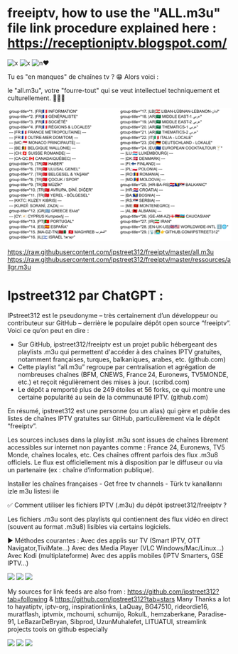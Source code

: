 # freeiptv, how to use the "ALL.m3u" file link procedure explained here : https://receptioniptv.blogspot.com/

![x](https://img.shields.io/badge/Tu%20aimes%20streamer%3F%20Parfait%21%20Ici%20c%27est%20%C3%A0%20toi%3A%29-8A2BE2)
![x](https://img.shields.io/badge/You%20like%20to%20stream%3F%20Good%21%20Here%20it%27s%20yours%3A%29-blue)
![n](https://img.shields.io/badge/Stream%20yapmay%C4%B1%20seviyon%3F%20Harika%21%20Buras%C4%B1%20senin%3A%29-green)❤️

Tu es "en manques" de chıaînes tv ? 😁 Alors voici :

le "all.m3u", votre "fourre-tout" qui se veut intellectuel techniquement et culturellement. 🤗🥰🥳

<img src="https://github.com/ipstreet312/freeiptv/blob/master/ressources/infos/barkers/group0707.jpeg?raw=true">

https://raw.githubusercontent.com/ipstreet312/freeiptv/master/all.m3u
https://raw.githubusercontent.com/ipstreet312/freeiptv/master/ressources/allgr.m3u

# Ipstreet312 par ChatGPT :
IPstreet312 est le pseudonyme – très certainement d’un développeur ou contributeur sur GitHub – derrière le populaire dépôt open source “freeiptv”. Voici ce qu’on peut en dire :
- Sur GitHub, ipstreet312/freeiptv est un projet public hébergeant des playlists .m3u qui permettent d'accéder à des chaînes IPTV gratuites, notamment françaises, turques, balkaniques, arabes, etc. (github.com)
- Cette playlist “all.m3u” regroupe par centralisation et agrégation de nombreuses chaînes (BFM, CNEWS, France 24, Euronews, TV5MONDE, etc.) et reçoit régulièrement des mises à jour. (scribd.com)
- Le dépôt a remporté plus de 249 étoiles et 56 forks, ce qui montre une certaine popularité au sein de la communauté IPTV. (github.com)

En résumé, ipstreet312 est une personne (ou un alias) qui gère et publie des listes de chaînes IPTV gratuites sur GitHub, particulièrement via le dépôt “freeiptv”.

Les sources incluses dans la playlist .m3u sont issues de chaînes librement accessibles sur internet non payantes comme : France 24, Euronews, TV5 Monde, chaînes locales, etc. Ces chaînes offrent parfois des flux .m3u8 officiels. Le flux est officiellement mis à disposition par le diffuseur ou via un partenaire (ex : chaîne d’information publique).

Installer les chaînes françaises - Get free tv channels - Türk tv kanallarını izle m3u listesi ile

✅ Comment utiliser les fichiers IPTV (.m3u) du dépôt ipstreet312/freeiptv ?

Les fichiers .m3u sont des playlists qui contiennent des flux vidéo en direct (souvent au format .m3u8) lisibles via certains logiciels.

▶ Méthodes courantes :
Avec des applis sur TV (Smart IPTV, OTT Navigator,TiviMate...)
Avec des Media Player (VLC Windows/Mac/Linux...)
Avec Kodi (multiplateforme)
Avec des applis mobiles (IPTV Smarters, GSE IPTV...)

<img src="http://i.ibb.co/19nnp7n/Screenshot-20220929-084632.png">

<img src="http://i.ibb.co/RTgmmSd/1gen1.png">

<img src="http://i.ibb.co/PGHHzN9/Screenshot-20221116-080112.png">

My sources for link feeds are also from : https://github.com/ipstreet312?tab=following & https://github.com/ipstreet312?tab=stars
Many Thanks a lot to hayatiptv, iptv-org, inspirationlinks, LaQuay, BG47510, rideordie16, muratflash, iptvmix, mchoumi, schumijo, RokuIL, hemzaberkane, Paradise-91, LeBazarDeBryan, Sibprod, UzunMuhalefet, LITUATUI, streamlink projects tools on github especially

<img src="https://i.ibb.co/566zZTz/power240205.jpg">

<img src="https://i.ibb.co/fMdnbfk/deluxe240205.jpg">

<img src="https://i.ibb.co/bPbpR36/france240205.jpg">
